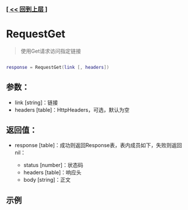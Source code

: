 ### [[ << 回到上层 ]](index.md)

# RequestGet

> 使用Get请求访问指定链接

```lua

response = RequestGet(link [, headers])

```

## 参数：

+ link [string]：链接
+ headers [table]：HttpHeaders，可选，默认为空

## 返回值：

+ response [table]：成功则返回Response表，表内成员如下，失败则返回nil：

    + status [number]：状态码
    + headers [table]：响应头
    + body [string]：正文

## 示例

```lua

```